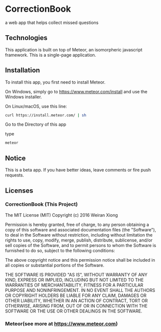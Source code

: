 # CorrectionBook
a web app that helps collect missed questions

## Technologies
This application is built on top of Meteor, an isomorpheric javascript framework.
This is a single-page application.

## Installation
To install this app, you first need to install Meteor.

On Windows, simply go to https://www.meteor.com/install and use the Windows installer.

On Linux/macOS, use this line:

```bash
curl https://install.meteor.com/ | sh
```

Go to the Directory of this app

type 
```bash 
meteor
```

## Notice
This is a beta app. If you have better ideas, leave comments or fire push requests.

## Licenses
### CorrectionBook (This Project)
The MIT License (MIT)
Copyright (c) 2016 Weiran Xiong

Permission is hereby granted, free of charge, to any person obtaining a copy of this software and associated documentation files (the "Software"), to deal in the Software without restriction, including without limitation the rights to use, copy, modify, merge, publish, distribute, sublicense, and/or sell copies of the Software, and to permit persons to whom the Software is furnished to do so, subject to the following conditions:

The above copyright notice and this permission notice shall be included in all copies or substantial portions of the Software.

THE SOFTWARE IS PROVIDED "AS IS", WITHOUT WARRANTY OF ANY KIND, EXPRESS OR IMPLIED, INCLUDING BUT NOT LIMITED TO THE WARRANTIES OF MERCHANTABILITY, FITNESS FOR A PARTICULAR PURPOSE AND NONINFRINGEMENT. IN NO EVENT SHALL THE AUTHORS OR COPYRIGHT HOLDERS BE LIABLE FOR ANY CLAIM, DAMAGES OR OTHER LIABILITY, WHETHER IN AN ACTION OF CONTRACT, TORT OR OTHERWISE, ARISING FROM, OUT OF OR IN CONNECTION WITH THE SOFTWARE OR THE USE OR OTHER DEALINGS IN THE SOFTWARE.

### Meteor(see more at https://www.meteor.com)
